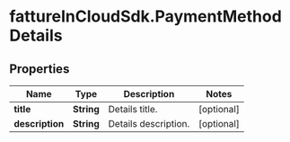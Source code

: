 # fattureInCloudSdk.PaymentMethodDetails

## Properties

Name | Type | Description | Notes
------------ | ------------- | ------------- | -------------
**title** | **String** | Details title. | [optional] 
**description** | **String** | Details description. | [optional] 


